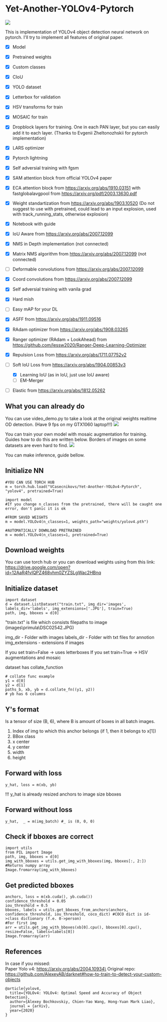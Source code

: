# Yet-Another-YOLOv4-Pytorch
![](github_imgs/from_net.png)

This is implementation of YOLOv4 object detection neural network on pytorch. I'll try to implement all features of original paper.

 - [x] Model
 - [x] Pretrained weights
 - [x] Custom classes
 - [x] CIoU
 - [x] YOLO dataset
 - [x] Letterbox for validation
 - [x] HSV transforms for train
 - [x] MOSAIC for train
 - [x] Dropblock layers for training. One in each PAN layer, but you can easily add it to each layer. (Thanks to Evgenii Zheltonozhskii for pytorch implementation)
 - [x] LARS optimizer
 - [x] Pytorch lightning
 - [x] Self adversial training with fgsm
 - [x] SAM attention block from official YOLOv4 paper
 - [x] ECA attention block from https://arxiv.org/abs/1910.03151 with fastglobalavgpool from https://arxiv.org/pdf/2003.13630.pdf
 - [x] Weight standartization from https://arxiv.org/abs/1903.10520 (Do not suggest to use with pretrained, could lead to an input explosion, used with track_running_stats, otherwise explosion)
 - [x] Notebook with guide
 - [x] IoU Aware from https://arxiv.org/abs/2007.12099
 - [x] NMS in Depth implementation  (not connected)
 - [x] Matrix NMS algorithm from https://arxiv.org/abs/2007.12099 (not connected)
 - [ ] Deformable convolutions from https://arxiv.org/abs/2007.12099
 - [x] Coord convolutions from https://arxiv.org/abs/2007.12099
 - [x] Self adversial training with vanila grad
 - [x] Hard mish
 - [ ] Easy mAP for your DL
 - [x] ASFF from https://arxiv.org/abs/1911.09516
 - [x] RAdam optimizer from https://arxiv.org/abs/1908.03265
 - [x] Ranger optimizer (RAdam + LookAhead) from  https://github.com/lessw2020/Ranger-Deep-Learning-Optimizer
 - [x] Repulsion Loss from https://arxiv.org/abs/1711.07752v2
 - [ ] Soft IoU Loss from https://arxiv.org/abs/1904.00853v3
    - [x] Learning IoU (as in IoU, just use IoU aware)
    - [ ] EM-Merger
 - [ ] Elastic from https://arxiv.org/abs/1812.05262


 
## What you can already do
You can use video_demo.py to take a look at the original weights realtime OD detection. (Have 9 fps on my GTX1060 laptop!!!)
![](/github_imgs/realtime.jpg)

You can train your own model with mosaic augmentation for training. Guides how to do this are written below. Borders of images on some datasets are even hard to find.
![](/github_imgs/mosaic.png)


You can make inference, guide bellow.


## Initialize NN

    #YOU CAN USE TORCH HUB
    m = torch.hub.load("VCasecnikovs/Yet-Another-YOLOv4-Pytorch", "yolov4", pretrained=True)

    import model
    #If you change n_classes from the pretrained, there will be caught one error, don't panic it is ok

    #FROM SAVED WEIGHTS
    m = model.YOLOv4(n_classes=1, weights_path="weights/yolov4.pth")

    #AUTOMATICALLY DOWNLOAD PRETRAINED
    m = model.YOLOv4(n_classes=1, pretrained=True)

## Download weights
You can use torch hub
or you can download weights using from this link: https://drive.google.com/open?id=12AaR4fvIQPZ468vhm0ZYZSLgWac2HBnq

## Initialize dataset

    import dataset
    d = dataset.ListDataset("train.txt", img_dir='images', labels_dir='labels', img_extensions=['.JPG'], train=True)
	path, img, bboxes = d[0]

"train.txt" is file which consists filepaths to image (images\primula\DSC02542.JPG)

img_dir - Folder with images
labels_dir - Folder with txt files for annotion
img_extensions - extensions if images

If you set train=False -> uses letterboxes
If you set train=True -> HSV augmentations and mosaic

dataset has collate_function

    # collate func example
    y1 = d[0]
    y2 = d[1]
    paths_b, xb, yb = d.collate_fn((y1, y2))
	# yb has 6 columns
	
## Y's format
Is a tensor of size (B, 6), where B is amount of boxes in all batch images.
 1. Index of img to which this anchor belongs (if 1, then it belongs to x[1])
 2. BBox class
 3. x center
 4. y center
 5. width
 6. height

## Forward with loss
    y_hat, loss = m(xb, yb)

!!! y_hat is already resized anchors to image size bboxes

## Forward without loss
    y_hat,  _ = m(img_batch) #_ is (0, 0, 0)

## Check if bboxes are correct
    import utils
    from PIL import Image
    path, img, bboxes = d[0]
    img_with_bboxes = utils.get_img_with_bboxes(img, bboxes[:, 2:]) #Returns numpy array
    Image.fromarray(img_with_bboxes)
    
## Get predicted bboxes
    anchors, loss = m(xb.cuda(), yb.cuda())
    confidence_threshold = 0.05
    iou_threshold = 0.5
    bboxes, labels = utils.get_bboxes_from_anchors(anchors, confidence_threshold, iou_threshold, coco_dict) #COCO dict is id->class dictionary (f.e. 0->person)
    #For first img
    arr = utils.get_img_with_bboxes(xb[0].cpu(), bboxes[0].cpu(), resize=False, labels=labels[0])
    Image.fromarray(arr)

## References
In case if you missed:\
Paper Yolo v4: https://arxiv.org/abs/2004.10934\
Original repo: https://github.com/AlexeyAB/darknet#how-to-train-to-detect-your-custom-objects
```
@article{yolov4,
  title={YOLOv4: YOLOv4: Optimal Speed and Accuracy of Object Detection},
  author={Alexey Bochkovskiy, Chien-Yao Wang, Hong-Yuan Mark Liao},
  journal = {arXiv},
  year={2020}
}
```
